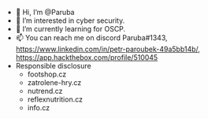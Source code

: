 - 👋 Hi, I’m @Paruba
- 👀 I’m interested in cyber security.
- 🌱 I’m currently learning for OSCP.
- 📫 You can reach me on discord Paruba#1343, https://www.linkedin.com/in/petr-paroubek-49a5bb14b/, https://app.hackthebox.com/profile/510045
- Responsible disclosure
  - footshop.cz
  - zatrolene-hry.cz
  - nutrend.cz
  - reflexnutrition.cz
  - info.cz

